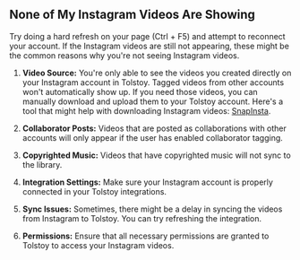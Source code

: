 ## None of My Instagram Videos Are Showing

Try doing a hard refresh on your page (Ctrl + F5) and attempt to reconnect your account. If the Instagram videos are still not appearing, these might be the common reasons why you're not seeing Instagram videos.

1. **Video Source:** You're only able to see the videos you created directly on your Instagram account in Tolstoy. Tagged videos from other accounts won't automatically show up. If you need those videos, you can manually download and upload them to your Tolstoy account. Here's a tool that might help with downloading Instagram videos: [SnapInsta](https://snapinsta.app/instagram-reels-video-download).

2. **Collaborator Posts:** Videos that are posted as collaborations with other accounts will only appear if the user has enabled collaborator tagging.

3. **Copyrighted Music:** Videos that have copyrighted music will not sync to the library.

4. **Integration Settings:** Make sure your Instagram account is properly connected in your Tolstoy integrations.

5. **Sync Issues:** Sometimes, there might be a delay in syncing the videos from Instagram to Tolstoy. You can try refreshing the integration.

6. **Permissions:** Ensure that all necessary permissions are granted to Tolstoy to access your Instagram videos.